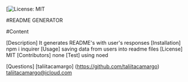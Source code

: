 

  [![License: MIT](https://img.shields.io/badge/License-MIT-blue.svg)

  #README GENERATOR

  #Content

  [Description] It generates README's with user's responses
  [Installation] npm i inquirer
  [Usage] saving data from users into readme files
  [License] MIT
  [Contributors] none
  [Test] using noed

  [Questions]
  [taliitacamargo] (https://github.com/taliitacamargo)
  taliitacamargo@icloud.com
  